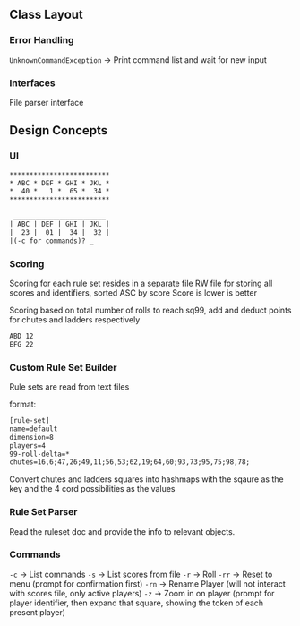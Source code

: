 ## Class Layout
### Error Handling
`UnknownCommandException` -> Print command list and wait for new input

### Interfaces
File parser interface

## Design Concepts

### UI
```txt
*************************
* ABC * DEF * GHI * JKL *
*  40 *   1 *  65 *  34 *
*************************

 _______________________
| ABC | DEF | GHI | JKL |
|  23 |  01 |  34 |  32 |
|(-c for commands)? _               
```

### Scoring
Scoring for each rule set resides in a separate file
RW file for storing all scores and identifiers, sorted ASC by score
Score is lower is better

Scoring based on total number of rolls to reach sq99, add and deduct points for chutes and ladders respectively

```txt
ABD 12
EFG 22
```

### Custom Rule Set Builder
Rule sets are read from text files

format:
```txt
[rule-set]
name=default
dimension=8
players=4
99-roll-delta=*
chutes=16,6;47,26;49,11;56,53;62,19;64,60;93,73;95,75;98,78;
```

Convert chutes and ladders squares into hashmaps with the sqaure as the key and the 4 cord possibilities as the values

### Rule Set Parser
Read the ruleset doc and provide the info to relevant objects.

### Commands
`-c` -> List commands
`-s` -> List scores from file
`-r` -> Roll 
`-rr` -> Reset to menu (prompt for confirmation first)
`-rn` -> Rename Player (will not interact with scores file, only active players)
`-z` -> Zoom in on player (prompt for player identifier, then expand that square, showing the token of each present player)
